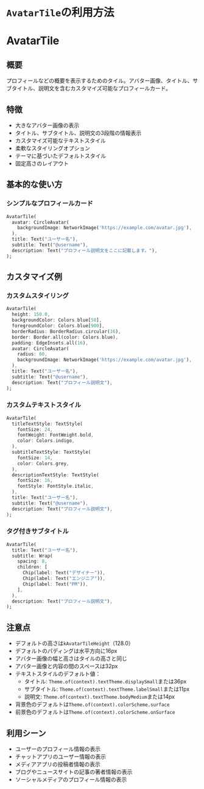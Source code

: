 # `AvatarTile`の利用方法

# AvatarTile

## 概要

プロフィールなどの概要を表示するためのタイル。アバター画像、タイトル、サブタイトル、説明文を含むカスタマイズ可能なプロフィールカード。

## 特徴

- 大きなアバター画像の表示
- タイトル、サブタイトル、説明文の3段階の情報表示
- カスタマイズ可能なテキストスタイル
- 柔軟なスタイリングオプション
- テーマに基づいたデフォルトスタイル
- 固定高さのレイアウト

## 基本的な使い方

### シンプルなプロフィールカード

```dart
AvatarTile(
  avatar: CircleAvatar(
    backgroundImage: NetworkImage('https://example.com/avatar.jpg'),
  ),
  title: Text("ユーザー名"),
  subtitle: Text("@username"),
  description: Text("プロフィール説明文をここに記載します。"),
);
```

## カスタマイズ例

### カスタムスタイリング

```dart
AvatarTile(
  height: 150.0,
  backgroundColor: Colors.blue[50],
  foregroundColor: Colors.blue[900],
  borderRadius: BorderRadius.circular(16),
  border: Border.all(color: Colors.blue),
  padding: EdgeInsets.all(16),
  avatar: CircleAvatar(
    radius: 60,
    backgroundImage: NetworkImage('https://example.com/avatar.jpg'),
  ),
  title: Text("ユーザー名"),
  subtitle: Text("@username"),
  description: Text("プロフィール説明文"),
);
```

### カスタムテキストスタイル

```dart
AvatarTile(
  titleTextStyle: TextStyle(
    fontSize: 24,
    fontWeight: FontWeight.bold,
    color: Colors.indigo,
  ),
  subtitleTextStyle: TextStyle(
    fontSize: 14,
    color: Colors.grey,
  ),
  descriptionTextStyle: TextStyle(
    fontSize: 16,
    fontStyle: FontStyle.italic,
  ),
  title: Text("ユーザー名"),
  subtitle: Text("@username"),
  description: Text("プロフィール説明文"),
);
```

### タグ付きサブタイトル

```dart
AvatarTile(
  title: Text("ユーザー名"),
  subtitle: Wrap(
    spacing: 8,
    children: [
      Chip(label: Text("デザイナー")),
      Chip(label: Text("エンジニア")),
      Chip(label: Text("PM")),
    ],
  ),
  description: Text("プロフィール説明文"),
);
```

## 注意点

- デフォルトの高さは`kAvatarTileHeight`（128.0）
- デフォルトのパディングは水平方向に16px
- アバター画像の幅と高さはタイルの高さと同じ
- アバター画像と内容の間のスペースは32px
- テキストスタイルのデフォルト値：
  - タイトル: `Theme.of(context).textTheme.displaySmall`または36px
  - サブタイトル: `Theme.of(context).textTheme.labelSmall`または11px
  - 説明文: `Theme.of(context).textTheme.bodyMedium`または14px
- 背景色のデフォルトは`Theme.of(context).colorScheme.surface`
- 前景色のデフォルトは`Theme.of(context).colorScheme.onSurface`

## 利用シーン 

- ユーザーのプロフィール情報の表示
- チャットアプリのユーザー情報の表示
- メディアアプリの投稿者情報の表示
- ブログやニュースサイトの記事の著者情報の表示
- ソーシャルメディアのプロフィール情報の表示
